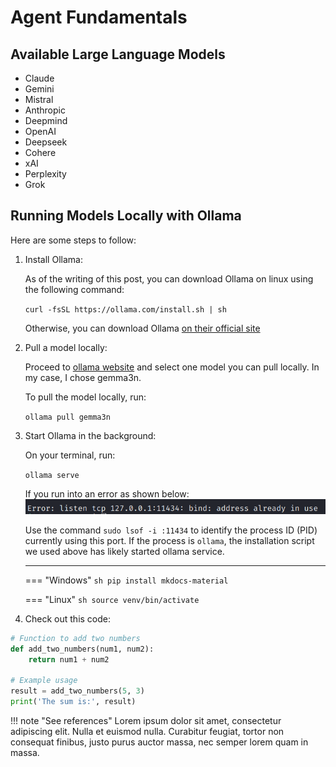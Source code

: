 # Agent Fundamentals

## Available Large Language Models

- Claude
- Gemini
- Mistral
- Anthropic 
- Deepmind
- OpenAI
- Deepseek
- Cohere
- xAI
- Perplexity
- Grok

## Running Models Locally with Ollama

Here are some steps to follow:

1. Install Ollama:

    As of the writing of this post, you can download Ollama on linux using the following command:

    `curl -fsSL https://ollama.com/install.sh | sh`

    Otherwise, you can download Ollama [on their official site](https://ollama.com/download)

2. Pull a model locally:

    Proceed to [ollama website](https://ollama.com/search) and select one model you can pull locally. In my case, I chose gemma3n.

    To pull the model locally, run:

    `ollama pull gemma3n`

3. Start Ollama in the background:

    On your terminal, run:

    `ollama serve`

    If you run into an error as shown below:
    ![Address already in use error](images/addressUseOllama.png)

    Use the command `sudo lsof -i :11434` to identify the process ID (PID) currently using this port. If the process is `ollama`, the installation script we used above has likely started ollama service.

    ---

    === "Windows"
        ```sh
            pip install mkdocs-material
        ```

    === "Linux"
        ```sh
            source venv/bin/activate
        ```

4. Check out this code:

```py title="add_numbers.py" linenums="1" hl_lines="2-4"
# Function to add two numbers
def add_two_numbers(num1, num2):
    return num1 + num2

# Example usage
result = add_two_numbers(5, 3)
print('The sum is:', result)
```

!!! note "See references"
    Lorem ipsum dolor sit amet, consectetur adipiscing elit. Nulla et euismod nulla. Curabitur feugiat, tortor non consequat finibus, justo purus auctor massa, nec semper lorem quam in massa.
